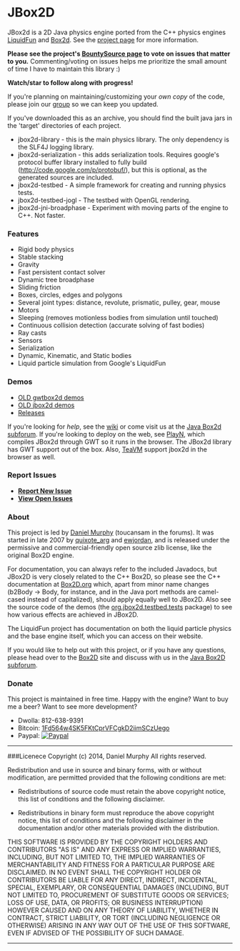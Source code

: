 JBox2D
======
JBox2d is a 2D Java physics engine ported from the C++ physics engines [LiquidFun](http://google.github.io/liquidfun/ "google.github.io/liquidfun" ) and [Box2d](http://box2d.org "box2d.org" ).
See the [project page](http://code.google.com/p/jbox2d/ "code.google.com/p/jbox2d" ) for more information.

**Please see the project's [BountySource page](https://www.bountysource.com/teams/jbox2d) to vote on issues that matter to you.**  Commenting/voting on issues helps me prioritize the small amount of time I have to maintain this library :)

**Watch/star to follow along with progress!**

If you're planning on maintaining/customizing your *own copy* of the code, please join our [group](http://groups.google.com/group/jbox2d-announce "groups.google.com/group/jbox2d-announce" ) so we can keep you updated.

If you've downloaded this as an archive, you should find the built java jars in the 'target' directories of each project.

- jbox2d-library - this is the main physics library.  The only dependency is the SLF4J logging library.
- jbox2d-serialization - this adds serialization tools.  Requires google's protocol buffer library installed to fully build (http://code.google.com/p/protobuf/), but this is optional, as the generated sources are included.
- jbox2d-testbed - A simple framework for creating and running physics tests.
- jbox2d-testbed-jogl - The testbed with OpenGL rendering.
- jbox2d-jni-broadphase - Experiment with moving parts of the engine to C++.  Not faster.

### Features
- Rigid body physics
- Stable stacking
- Gravity
- Fast persistent contact solver
- Dynamic tree broadphase
- Sliding friction
- Boxes, circles, edges and polygons
- Several joint types: distance, revolute, prismatic, pulley, gear, mouse
- Motors
- Sleeping (removes motionless bodies from simulation until touched)
- Continuous collision detection (accurate solving of fast bodies)
- Ray casts
- Sensors
- Serialization
- Dynamic, Kinematic, and Static bodies
- Liquid particle simulation from Google's LiquidFun 

### Demos
- [OLD gwtbox2d demos](http://gwtbox2d.appspot.com/ "gwtbox2d.appspot.com" )
- [OLD jbox2d demos](http://www.jbox2d.org/v2demos/ "jbox2d.org/v2demos" )
- [Releases](https://github.com/jbox2d/jbox2d/releases "github.com/jbox2d/jbox2d/releases" )


If you're looking for *help*, see the [wiki](https://github.com/jbox2d/jbox2d/wiki) or come visit us at the [Java Box2d subforum](http://box2d.org/forum/viewforum.php?f=9 "box2d.org/forum" ).
If you're looking to deploy on the web, see [PlayN](https://code.google.com/p/playn/), which compiles JBox2d through GWT so it runs in the browser.  The JBox2d library has GWT support out of the box.   Also, [TeaVM](http://teavm.org/ "teavm.org" ) support jbox2d in the browser as well.

### Report Issues

- **[Report New Issue](https://github.com/jbox2d/jbox2d/issues/new )**
- **[View Open Issues](https://github.com/jbox2d/jbox2d/issues )**

### About

This project is led by [Daniel Murphy](https://plus.google.com/100658035699683088671) (toucansam in the forums). It was started in late 2007 by [quixote_arg](https://plus.google.com/109274381780655535035) and [ewjordan](https://plus.google.com/106822299978153756812), and is released under the permissive and commercial-friendly open source zlib license, like the original Box2D engine.

For documentation, you can always refer to the included Javadocs, but JBox2D is very closely related to the C++ Box2D, so please see the C++ documentation at [Box2D.org](http://www.box2d.org/manual.html "box2d.org/manual.html" ) which, apart from minor name changes (b2Body -> Body, for instance, and in the Java port methods are camel-cased instead of capitalized), should apply equally well to JBox2D. Also see the source code of the demos (the [org.jbox2d.testbed.tests](https://github.com/jbox2d/jbox2d/tree/master/jbox2d-testbed/src/main/java/org/jbox2d/testbed/tests) package) to see how various effects are achieved in JBox2D.

The LiquidFun project has documentation on both the liquid particle physics and the base engine itself, which you can access on their website.

If you would like to help out with this project, or if you have any questions, please head over to the [Box2D](http://www.box2d.org/ "box2d.org" ) site and discuss with us in the [Java Box2D subforum](http://www.box2d.org/forum/viewforum.php?f=9 "www.box2d.org/forum" ). 

### Donate

This project is maintained in free time. Happy with the engine? Want to buy me a beer? Want to see more development?
- Dwolla: 812-638-9391
- Bitcoin: [1Fd564w4SK5FKtCprVFCgkD2iimSCzUego](bitcoin:1Fd564w4SK5FKtCprVFCgkD2iimSCzUego)
- Paypal: <a href='https://www.paypal.com/us/cgi-bin/webscr?cmd=_flow&SESSION=PYq8DP8sAWHQD6uaiekt5oeCwO4mrkvZqXFbdwrwqkGDMn2cuWCpbUxlMKy&dispatch=5885d80a13c0db1f8e263663d3faee8d96f000117187ac9edec8a65b311f447e'>![Paypal](https://www.paypalobjects.com/en_US/i/btn/btn_donate_SM.gif "Donate!")</a>


***

###Licenece
Copyright (c) 2014, Daniel Murphy
All rights reserved.

Redistribution and use in source and binary forms, with or without modification,
are permitted provided that the following conditions are met:

* Redistributions of source code must retain the above copyright notice, this
  list of conditions and the following disclaimer.

* Redistributions in binary form must reproduce the above copyright notice, this
  list of conditions and the following disclaimer in the documentation and/or
  other materials provided with the distribution.

THIS SOFTWARE IS PROVIDED BY THE COPYRIGHT HOLDERS AND CONTRIBUTORS "AS IS" AND
ANY EXPRESS OR IMPLIED WARRANTIES, INCLUDING, BUT NOT LIMITED TO, THE IMPLIED
WARRANTIES OF MERCHANTABILITY AND FITNESS FOR A PARTICULAR PURPOSE ARE
DISCLAIMED. IN NO EVENT SHALL THE COPYRIGHT HOLDER OR CONTRIBUTORS BE LIABLE FOR
ANY DIRECT, INDIRECT, INCIDENTAL, SPECIAL, EXEMPLARY, OR CONSEQUENTIAL DAMAGES
(INCLUDING, BUT NOT LIMITED TO, PROCUREMENT OF SUBSTITUTE GOODS OR SERVICES;
LOSS OF USE, DATA, OR PROFITS; OR BUSINESS INTERRUPTION) HOWEVER CAUSED AND ON
ANY THEORY OF LIABILITY, WHETHER IN CONTRACT, STRICT LIABILITY, OR TORT
(INCLUDING NEGLIGENCE OR OTHERWISE) ARISING IN ANY WAY OUT OF THE USE OF THIS
SOFTWARE, EVEN IF ADVISED OF THE POSSIBILITY OF SUCH DAMAGE.

***
